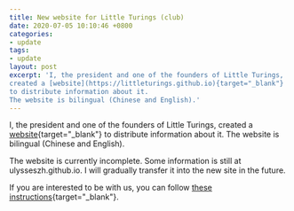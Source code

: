 ```yaml
---
title: New website for Little Turings (club)
date: 2020-07-05 10:10:46 +0800
categories:
- update
tags:
- update
layout: post
excerpt: 'I, the president and one of the founders of Little Turings,
created a [website](https://littleturings.github.io){target="_blank"}
to distribute information about it.
The website is bilingual (Chinese and English).'
---
```


I, the president and one of the founders of Little Turings,
created a [website](https://littleturings.github.io){target="_blank"}
to distribute information about it.
The website is bilingual (Chinese and English).

The website is currently incomplete.
Some information is still at ulysseszh.github.io.
I will gradually transfer it into the new site in the future.

If you are interested to be with us, you can follow
[these instructions](https://littleturings.github.io/m/add-yourself.html){target="_blank"}.
